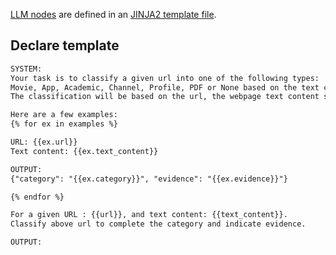 [LLM nodes](https://microsoft.github.io/promptflow/how-to-guides/develop-a-dag-flow/develop-standard-flow.html) are defined in an [JINJA2 template file](https://jinja.palletsprojects.com/en/3.1.x/).

## Declare template

```txt
SYSTEM:
Your task is to classify a given url into one of the following types:
Movie, App, Academic, Channel, Profile, PDF or None based on the text content information.
The classification will be based on the url, the webpage text content summary, or both.

Here are a few examples:
{% for ex in examples %}

URL: {{ex.url}}
Text content: {{ex.text_content}}

OUTPUT:
{"category": "{{ex.category}}", "evidence": "{{ex.evidence}}"}

{% endfor %}

For a given URL : {{url}}, and text content: {{text_content}}.
Classify above url to complete the category and indicate evidence.

OUTPUT:
```
